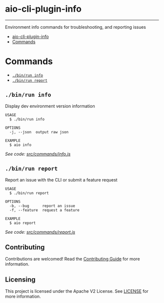 # aio-cli-plugin-info

---

Environment info commands for troubleshooting, and reporting issues

<!-- toc -->
* [aio-cli-plugin-info](#aio-cli-plugin-info)
* [Commands](#commands)
<!-- tocstop -->

# Commands
<!-- commands -->
* [`./bin/run info`](#binrun-info)
* [`./bin/run report`](#binrun-report)

## `./bin/run info`

Display dev environment version information

```
USAGE
  $ ./bin/run info

OPTIONS
  -j, --json  output raw json

EXAMPLE
  $ aio info
```

_See code: [src/commands/info.js](https://github.com/purplecabbage/aio-cli-plugins-info/blob/v0.1.0/src/commands/info.js)_

## `./bin/run report`

Report an issue with the CLI or submit a feature request

```
USAGE
  $ ./bin/run report

OPTIONS
  -b, --bug      report an issue
  -f, --feature  request a feature

EXAMPLE
  $ aio report
```

_See code: [src/commands/report.js](https://github.com/purplecabbage/aio-cli-plugins-info/blob/v0.1.0/src/commands/report.js)_
<!-- commandsstop -->

## Contributing

Contributions are welcomed! Read the [Contributing Guide](.github/CONTRIBUTING.md) for more information.

## Licensing

This project is licensed under the Apache V2 License. See [LICENSE](LICENSE) for more information.
